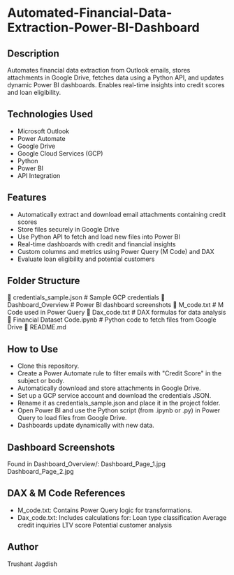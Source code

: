 # Automated-Financial-Data-Extraction-Power-BI-Dashboard

## Description
Automates financial data extraction from Outlook emails, stores attachments in Google Drive, fetches data using a Python API, and updates dynamic Power BI dashboards. Enables real-time insights into credit scores and loan eligibility.

## Technologies Used
- Microsoft Outlook
- Power Automate
- Google Drive
- Google Cloud Services (GCP)
- Python
- Power BI
- API Integration

## Features
- Automatically extract and download email attachments containing credit scores
- Store files securely in Google Drive
- Use Python API to fetch and load new files into Power BI
- Real-time dashboards with credit and financial insights
- Custom columns and metrics using Power Query (M Code) and DAX
- Evaluate loan eligibility and potential customers

## Folder Structure
📄 credentials_sample.json         # Sample GCP credentials
📁 Dashboard_Overview              # Power BI dashboard screenshots
📄 M_code.txt                      # M Code used in Power Query
📄 Dax_code.txt                    # DAX formulas for data analysis
📄 Financial Dataset Code.ipynb    # Python code to fetch files from Google Drive
📄 README.md

## How to Use
- Clone this repository.
- Create a Power Automate rule to filter emails with "Credit Score" in the subject or body.
- Automatically download and store attachments in Google Drive.
- Set up a GCP service account and download the credentials JSON.
- Rename it as credentials_sample.json and place it in the project folder.
- Open Power BI and use the Python script (from .ipynb or .py) in Power Query to load files from Google Drive.
- Dashboards update dynamically with new data.

## Dashboard Screenshots
Found in Dashboard_Overview/:
Dashboard_Page_1.jpg
Dashboard_Page_2.jpg

## DAX & M Code References
- M_code.txt: Contains Power Query logic for transformations.
- Dax_code.txt: Includes calculations for:
Loan type classification
Average credit inquiries
LTV score
Potential customer analysis

## Author
Trushant Jagdish
